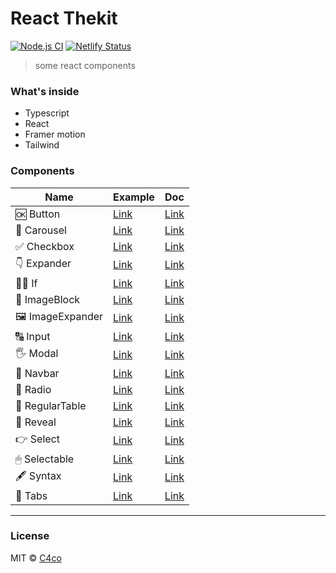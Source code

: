 # React Thekit

[![Node.js CI](https://github.com/C4co/react-thekit/actions/workflows/node.js.yml/badge.svg)](https://github.com/C4co/react-thekit/actions/workflows/node.js.yml)
[![Netlify Status](https://api.netlify.com/api/v1/badges/e283ee42-0ecc-4cfe-bbfc-3f81a39aaf44/deploy-status)](https://app.netlify.com/sites/the-kit/deploys)

> some react components

### What's inside

- Typescript
- React
- Framer motion
- Tailwind

### Components

| Name            | Example                                            | Doc                                                                                 |
| --------------- | -------------------------------------------------- | ----------------------------------------------------------------------------------- |
| 🆗 Button        | [Link](https://the-kit.netlify.app/button)         | [Link](https://github.com/C4co/react-thekit/tree/main/src/components/Button)        |
| 🚂 Carousel      | [Link](https://the-kit.netlify.app/carousel)       | [Link](https://github.com/C4co/react-thekit/tree/main/src/components/Carousel)      |
| ✅ Checkbox      | [Link](https://the-kit.netlify.app/checkbox)       | [Link](https://github.com/C4co/react-thekit/tree/main/src/components/Checkbox)      |
| 👇 Expander      | [Link](https://the-kit.netlify.app/expander)       | [Link](https://github.com/C4co/react-thekit/tree/main/src/components/Expander)      |
| 🙅‍♂️ If            | [Link](https://the-kit.netlify.app/if)             | [Link](https://github.com/C4co/react-thekit/tree/main/src/components/If)            |
| 🧱 ImageBlock    | [Link](https://the-kit.netlify.app/image-block)    | [Link](https://github.com/C4co/react-thekit/tree/main/src/components/ImageBlock)    |
| 🖼 ImageExpander | [Link](https://the-kit.netlify.app/image-expander) | [Link](https://github.com/C4co/react-thekit/tree/main/src/components/ImageExpander) |
| 🔠 Input         | [Link](https://the-kit.netlify.app/input)          | [Link](https://github.com/C4co/react-thekit/tree/main/src/components/Input)         |
| 🖐 Modal         | [Link](https://the-kit.netlify.app/modal)          | [Link](https://github.com/C4co/react-thekit/tree/main/src/components/Modal)         |
| 🍱 Navbar        | [Link](https://the-kit.netlify.app/navbar)         | [Link](https://github.com/C4co/react-thekit/tree/main/src/components/Navbar)        |
| 🔘 Radio         | [Link](https://the-kit.netlify.app/radio)          | [Link](https://github.com/C4co/react-thekit/tree/main/src/components/Radio)         |
| 🧱 RegularTable  | [Link](https://the-kit.netlify.app/regular-table)  | [Link](https://github.com/C4co/react-thekit/tree/main/src/components/RegularTable)  |
| 🙈 Reveal        | [Link](https://the-kit.netlify.app/reveal)         | [Link](https://github.com/C4co/react-thekit/tree/main/src/components/Reveal)        |
| 👉 Select        | [Link](https://the-kit.netlify.app/select)         | [Link](https://github.com/C4co/react-thekit/tree/main/src/components/Select)        |
| 🖱 Selectable    | [Link](https://the-kit.netlify.app/selectable)     | [Link](https://github.com/C4co/react-thekit/tree/main/src/components/Selectable)    |
| 🖋 Syntax        | [Link](https://the-kit.netlify.app/syntax)         | [Link](https://github.com/C4co/react-thekit/tree/main/src/components/Syntax)        |
| 🍫 Tabs          | [Link](https://the-kit.netlify.app/tabs)           | [Link](https://github.com/C4co/react-thekit/tree/main/src/components/Tabs)          |

---

### License

MIT © [C4co](https://github.com/C4co)
